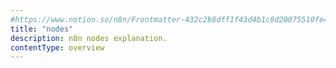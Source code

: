 ```yaml
---
#https://www.notion.so/n8n/Frontmatter-432c2b8dff1f43d4b1c8d20075510fe4
title: "nodes"
description: n8n nodes explanation.
contentType: overview
---
```


